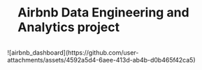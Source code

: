  <div id="user-content-toc">
    <ul>
      <summary><h1 style="display: inline-block;">Airbnb Data Engineering and Analytics project </h1></summary>
    </ul>
  </div>
![airbnb_dashboard](https://github.com/user-attachments/assets/4592a5d4-6aee-413d-ab4b-d0b465f42ca5)
